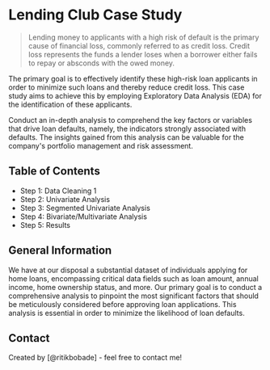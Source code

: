 # Lending Club Case Study 
> Lending money to applicants with a high risk of default is the primary cause of financial loss, commonly referred to as credit loss. Credit loss represents the funds a lender loses when a borrower either fails to repay or absconds with the owed money.

The primary goal is to effectively identify these high-risk loan applicants in order to minimize such loans and thereby reduce credit loss. This case study aims to achieve this by employing Exploratory Data Analysis (EDA) for the identification of these applicants.

Conduct an in-depth analysis to comprehend the key factors or variables that drive loan defaults, namely, the indicators strongly associated with defaults. The insights gained from this analysis can be valuable for the company's portfolio management and risk assessment.


## Table of Contents
- Step 1: Data Cleaning 1
- Step 2: Univariate Analysis
- Step 3: Segmented Univariate Analysis
- Step 4: Bivariate/Multivariate Analysis
- Step 5: Results

## General Information
We have at our disposal a substantial dataset of individuals applying for home loans, encompassing critical data fields such as loan amount, annual income, home ownership status, and more. Our primary goal is to conduct a comprehensive analysis to pinpoint the most significant factors that should be meticulously considered before approving loan applications. This analysis is essential in order to minimize the likelihood of loan defaults. 


## Contact
Created by [@ritikbobade] - feel free to contact me!
